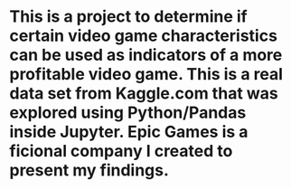 # This is a project to determine if certain video game characteristics can be used as indicators of a more profitable video game. This is a real data set from Kaggle.com that was explored using Python/Pandas inside Jupyter. Epic Games is a ficional company I created to present my findings.
